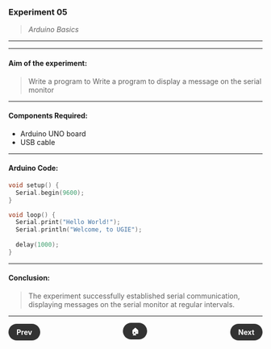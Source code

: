 ### **Experiment 05**
> *Arduino Basics*

---
---

#### **Aim of the experiment:**
> Write a program to  Write a program to display a message on the serial monitor

---

#### **Components Required:**
- Arduino UNO board
- USB cable

---

#### **Arduino Code:**
```ino
void setup() {
  Serial.begin(9600);
}

void loop() {
  Serial.print("Hello World!");
  Serial.println("Welcome, to UGIE");
  
  delay(1000);
}
```

---

#### **Conclusion:**
> The experiment successfully established serial communication, displaying messages on the serial monitor at regular intervals.

---

<div style="display: flex; justify-content: space-between; align-items: center; margin: 20px 0;">
	<div style="text-align: left;">
		<a href="4.md" style="background: #333; color: white; padding: 8px 16px; border-radius: 20px; text-decoration: none; font-weight: bold;">Prev</a>
	</div>
	<div style="text-align: center;">
		<a href="../" style="background: #333; color: white; padding: 8px 16px; border-radius: 20px; text-decoration: none; font-weight: bold;">🏠</a>
	</div>
	<div style="text-align: right;">
		<a href="6.md" style="background: #333; color: white; padding: 8px 16px; border-radius: 20px; text-decoration: none; font-weight: bold;">Next</a>
	</div>
</div>